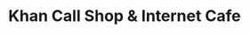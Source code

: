 ---
title: "Khan Call Shop & Internet Cafe"
url: /trier/khan-call-shop-und-internet-cafe/
shop: Handy
---